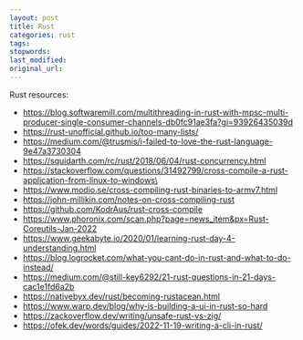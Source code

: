 ```yaml
---
layout: post
title: Rust
categories: rust
tags:
stopwords:
last_modified:
original_url:
---
```


Rust resources:

<!--more-->

* https://blog.softwaremill.com/multithreading-in-rust-with-mpsc-multi-producer-single-consumer-channels-db0fc91ae3fa?gi=93926435039d
* https://rust-unofficial.github.io/too-many-lists/
* https://medium.com/@trusmis/i-failed-to-love-the-rust-language-9e47a3730304
* https://squidarth.com/rc/rust/2018/06/04/rust-concurrency.html
* https://stackoverflow.com/questions/31492799/cross-compile-a-rust-application-from-linux-to-windows\
* https://www.modio.se/cross-compiling-rust-binaries-to-armv7.html
* https://john-millikin.com/notes-on-cross-compiling-rust
* https://github.com/KodrAus/rust-cross-compile
* https://www.phoronix.com/scan.php?page=news_item&px=Rust-Coreutils-Jan-2022
* https://www.geekabyte.io/2020/01/learning-rust-day-4-understanding.html
* https://blog.logrocket.com/what-you-cant-do-in-rust-and-what-to-do-instead/
* https://medium.com/@still-key6292/21-rust-questions-in-21-days-cac1e1fd6a2b
* https://nativebyx.dev/rust/becoming-rustacean.html
* https://www.warp.dev/blog/why-is-building-a-ui-in-rust-so-hard
* https://zackoverflow.dev/writing/unsafe-rust-vs-zig/
* https://ofek.dev/words/guides/2022-11-19-writing-a-cli-in-rust/

